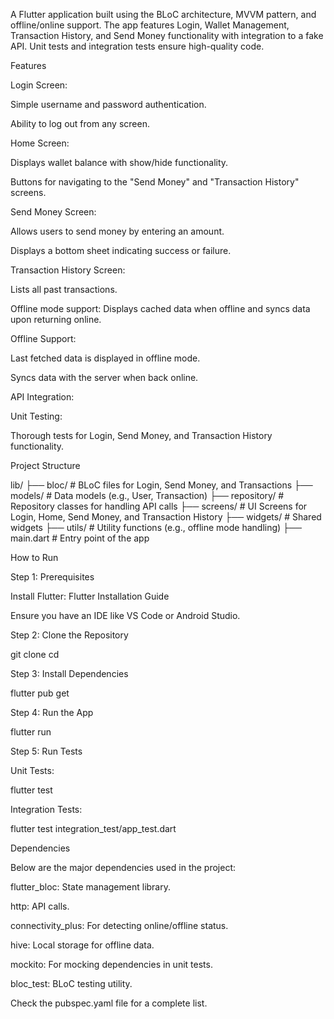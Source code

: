 A Flutter application built using the BLoC architecture, MVVM pattern, and offline/online support. The app features Login, Wallet Management, Transaction History, and Send Money functionality with integration to a fake API. Unit tests and integration tests ensure high-quality code.

Features

Login Screen:

Simple username and password authentication.

Ability to log out from any screen.

Home Screen:

Displays wallet balance with show/hide functionality.

Buttons for navigating to the "Send Money" and "Transaction History" screens.

Send Money Screen:

Allows users to send money by entering an amount.

Displays a bottom sheet indicating success or failure.

Transaction History Screen:

Lists all past transactions.

Offline mode support: Displays cached data when offline and syncs data upon returning online.

Offline Support:

Last fetched data is displayed in offline mode.

Syncs data with the server when back online.

API Integration:

Unit  Testing:

Thorough tests for Login, Send Money, and Transaction History functionality.

Project Structure

lib/
├── bloc/                    # BLoC files for Login, Send Money, and Transactions
├── models/                  # Data models (e.g., User, Transaction)
├── repository/              # Repository classes for handling API calls
├── screens/                 # UI Screens for Login, Home, Send Money, and Transaction History
├── widgets/                 # Shared widgets
├── utils/                   # Utility functions (e.g., offline mode handling)
├── main.dart                # Entry point of the app

How to Run

Step 1: Prerequisites

Install Flutter: Flutter Installation Guide

Ensure you have an IDE like VS Code or Android Studio.

Step 2: Clone the Repository

git clone <repository-url>
cd <repository-folder>

Step 3: Install Dependencies

flutter pub get

Step 4: Run the App

flutter run

Step 5: Run Tests

Unit Tests:

flutter test

Integration Tests:

flutter test integration_test/app_test.dart

Dependencies

Below are the major dependencies used in the project:

flutter_bloc: State management library.

http: API calls.

connectivity_plus: For detecting online/offline status.

hive: Local storage for offline data.

mockito: For mocking dependencies in unit tests.

bloc_test: BLoC testing utility.

Check the pubspec.yaml file for a complete list.
